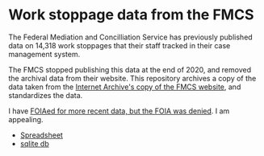 # Work stoppage data from the FMCS

The Federal Mediation and Concilliation Service has previously published data on 14,318 work stoppages that their staff tracked in their case management system. 

The FMCS stopped publishing this data at the end of 2020, and removed the archival data from their website. This repository archives a copy of the data taken from
the [Internet Archive's copy of the FMCS website](https://web.archive.org/web/20210105232710/https://www.fmcs.gov/resources/documents-and-data/), and standardizes the
data.

I have [FOIAed for more recent data, but the FOIA was denied](https://www.muckrock.com/foi/united-states-of-america-10/work-stoppage-date-from-january-2021-through-august-2021-119149/). I am appealing.

* [Spreadsheet](./work_stoppages.csv?raw=true)
* [sqlite db](./work_stoppages.db?raw=true)

